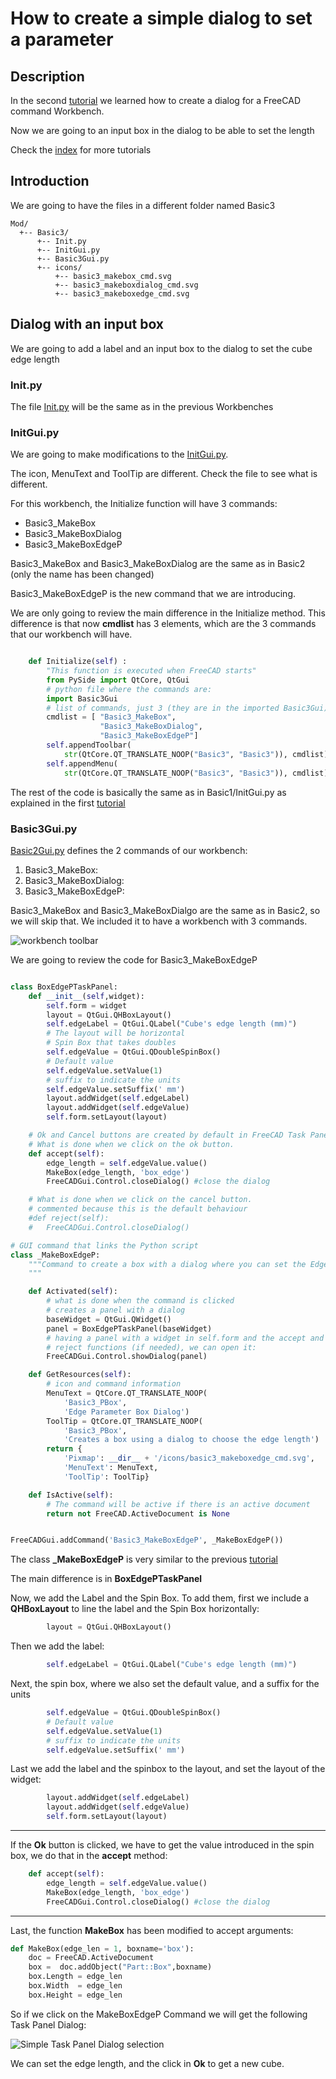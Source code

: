 # How to create a simple dialog to set a parameter

## Description
In the second [tutorial](./tut_fwb_2.md) we learned how to create a dialog for a FreeCAD command Workbench. 

Now we are going to an input box in the dialog to be able to set the length 

Check the [index](./readme.md) for more tutorials

## Introduction
We are going to have the files in a different folder named Basic3

```
Mod/
  +-- Basic3/
      +-- Init.py
      +-- InitGui.py
      +-- Basic3Gui.py
      +-- icons/
          +-- basic3_makebox_cmd.svg
          +-- basic3_makeboxdialog_cmd.svg
          +-- basic3_makeboxedge_cmd.svg
```

## Dialog with an input box

We are going to add a label and an input box to the dialog to set the cube edge length

### Init.py

The file [Init.py](basic3_wb/Init.py) will be the same as in the previous Workbenches

### InitGui.py

We are going to make modifications to the [InitGui.py](basic3_wb/InitGui.py).

The icon, MenuText and ToolTip are different. Check the file to see what is different.

For this workbench, the Initialize function will have 3 commands:
- Basic3_MakeBox
- Basic3_MakeBoxDialog
- Basic3_MakeBoxEdgeP

Basic3_MakeBox and Basic3_MakeBoxDialog are the same as in Basic2 (only the name has been changed)

Basic3_MakeBoxEdgeP is the new command that we are introducing.

We are only going to review the main difference in the Initialize method.
This difference is that now **cmdlist** has 3 elements, which are the 3 commands that our workbench will have.

```python

    def Initialize(self) :
        "This function is executed when FreeCAD starts"
        from PySide import QtCore, QtGui
        # python file where the commands are:
        import Basic3Gui
        # list of commands, just 3 (they are in the imported Basic3Gui):
        cmdlist = [ "Basic3_MakeBox",
                    "Basic3_MakeBoxDialog",
                    "Basic3_MakeBoxEdgeP"]
        self.appendToolbar(
            str(QtCore.QT_TRANSLATE_NOOP("Basic3", "Basic3")), cmdlist)
        self.appendMenu(
            str(QtCore.QT_TRANSLATE_NOOP("Basic3", "Basic3")), cmdlist)


```

The rest of the code is basically the same as in Basic1/InitGui.py as explained in the first [tutorial](./tut_fwb_1.md)

### Basic3Gui.py

[Basic2Gui.py](basic2_wb/Basic2Gui.py) defines the 2 commands of our workbench:
1. Basic3_MakeBox:
1. Basic3_MakeBoxDialog:
1. Basic3_MakeBoxEdgeP:

Basic3_MakeBox and Basic3_MakeBoxDialgo are the same as in Basic2, so we will skip that. We included it to have a workbench with 3 commands.

![workbench toolbar](imgs/wb3_toolbar.png)


We are going to review the code for Basic3_MakeBoxEdgeP


```python

class BoxEdgePTaskPanel:
    def __init__(self,widget):
        self.form = widget
        layout = QtGui.QHBoxLayout()
        self.edgeLabel = QtGui.QLabel("Cube's edge length (mm)")
        # The layout will be horizontal
        # Spin Box that takes doubles
        self.edgeValue = QtGui.QDoubleSpinBox()
        # Default value
        self.edgeValue.setValue(1)
        # suffix to indicate the units
        self.edgeValue.setSuffix(' mm')
        layout.addWidget(self.edgeLabel)
        layout.addWidget(self.edgeValue)
        self.form.setLayout(layout)

    # Ok and Cancel buttons are created by default in FreeCAD Task Panels
    # What is done when we click on the ok button.
    def accept(self):
        edge_length = self.edgeValue.value()
        MakeBox(edge_length, 'box_edge')
        FreeCADGui.Control.closeDialog() #close the dialog

    # What is done when we click on the cancel button.
    # commented because this is the default behaviour
    #def reject(self):
    #   FreeCADGui.Control.closeDialog()

# GUI command that links the Python script
class _MakeBoxEdgeP:
    """Command to create a box with a dialog where you can set the Edge length
    """

    def Activated(self):
        # what is done when the command is clicked
        # creates a panel with a dialog
        baseWidget = QtGui.QWidget()
        panel = BoxEdgePTaskPanel(baseWidget)
        # having a panel with a widget in self.form and the accept and 
        # reject functions (if needed), we can open it:
        FreeCADGui.Control.showDialog(panel)

    def GetResources(self):
        # icon and command information
        MenuText = QtCore.QT_TRANSLATE_NOOP(
            'Basic3_PBox',
            'Edge Parameter Box Dialog')
        ToolTip = QtCore.QT_TRANSLATE_NOOP(
            'Basic3_PBox',
            'Creates a box using a dialog to choose the edge length')
        return {
            'Pixmap': __dir__ + '/icons/basic3_makeboxedge_cmd.svg',
            'MenuText': MenuText,
            'ToolTip': ToolTip}

    def IsActive(self):
        # The command will be active if there is an active document
        return not FreeCAD.ActiveDocument is None


FreeCADGui.addCommand('Basic3_MakeBoxEdgeP', _MakeBoxEdgeP())

```

The class **_MakeBoxEdgeP** is very similar to the previous [tutorial](./tut_fwb_2.md)

The main difference is in **BoxEdgePTaskPanel**

Now, we add the Label and the Spin Box. To add them, first we include a **QHBoxLayout** to line the label and the Spin Box horizontally:

```python
        layout = QtGui.QHBoxLayout()
```

Then we add the label:

```python
        self.edgeLabel = QtGui.QLabel("Cube's edge length (mm)")
```

Next, the spin box, where we also set the default value, and a suffix for the units

```python
        self.edgeValue = QtGui.QDoubleSpinBox()
        # Default value
        self.edgeValue.setValue(1)
        # suffix to indicate the units
        self.edgeValue.setSuffix(' mm')
```

Last we add the label and the spinbox to the layout, and set the layout of the widget:

```python
        layout.addWidget(self.edgeLabel)
        layout.addWidget(self.edgeValue)
        self.form.setLayout(layout)
```

---

If the **Ok** button is clicked, we have to get the value introduced in the spin box, we do that in the **accept** method:

```python
    def accept(self):
        edge_length = self.edgeValue.value()
        MakeBox(edge_length, 'box_edge')
        FreeCADGui.Control.closeDialog() #close the dialog
```

---

Last, the function **MakeBox** has been modified to accept arguments:


```python
def MakeBox(edge_len = 1, boxname='box'):
    doc = FreeCAD.ActiveDocument
    box =  doc.addObject("Part::Box",boxname)
    box.Length = edge_len
    box.Width  = edge_len
    box.Height = edge_len
```

So if we click on the MakeBoxEdgeP Command we will get the following Task Panel Dialog:

![Simple Task Panel Dialog selection](imgs/wb3_dialog.png)

We can set the edge length, and the click in **Ok** to get a new cube.

